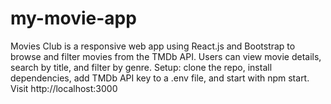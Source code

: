 # my-movie-app
Movies Club is a responsive web app using React.js and Bootstrap to browse and filter movies from the TMDb API. Users can view movie details, search by title, and filter by genre. Setup: clone the repo, install dependencies, add TMDb API key to a .env file, and start with npm start. Visit http://localhost:3000

